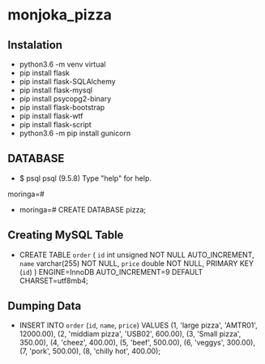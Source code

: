 # monjoka_pizza

## Instalation
* python3.6 -m venv virtual
* pip install flask
* pip install flask-SQLAlchemy
* pip install flask-mysql
* pip install psycopg2-binary
* pip install flask-bootstrap
* pip install flask-wtf
* pip install flask-script
* python3.6 -m  pip install gunicorn

## DATABASE
* $ psql
psql (9.5.8)
Type "help" for help.

moringa=# 

* moringa=# CREATE DATABASE pizza;


## Creating MySQL Table

* CREATE TABLE `order` (
	`id` int unsigned NOT NULL AUTO_INCREMENT,
	`name` varchar(255) NOT NULL,
	`price` double NOT NULL,
	PRIMARY KEY (`id`)
) ENGINE=InnoDB AUTO_INCREMENT=9 DEFAULT CHARSET=utf8mb4;


## Dumping Data

* INSERT INTO `order` (`id`, `name`, `price`) VALUES
(1, 'large pizza', 'AMTR01', 12000.00),
(2, 'middiam pizza', 'USB02', 600.00),
(3, 'Small pizza', 350.00),
(4, 'cheez', 400.00),
(5, 'beef', 500.00),
(6, 'veggys', 300.00),
(7, 'pork', 500.00),
(8, 'chilly hot',  400.00);